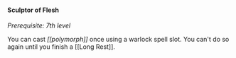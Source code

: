 #### Sculptor of Flesh

*Prerequisite: 7th level*

You can cast *[[polymorph]]* once using a warlock spell slot. You can't do so again until you finish a [[Long Rest]].
